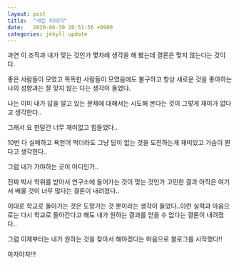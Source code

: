 ```yaml
---
layout: post
title:  "사는 이야기"
date:   2020-06-30 20:51:56 +0900
categories: jekyll update
---
```


과연 이 조직과 내가 맞는 것인가 몇차례 생각을 해 봤는데 결론은 맞지 않는다는 것이다.

좋은 사람들이 모였고 똑똑한 사람들이 모였음에도 불구하고 항상 새로운 것을 좋아하는 나의 성향과는 잘 맞지 않는 다는 생각이 들었다.

나는 이미 내가 답을 알고 있는 문제에 대해서는 시도해 본다는 것이 그렇게 재미가 없다고 생각한다..

그래서 요 한달간 너무 재미없고 힘들었다..

10번 다 실패하고 욕얻어 먹더라도 그냥 답이 없는 것을 도전하는게 재미있고 가슴이 뛴다고 생각한다..

그럼 내가 가야하는 곳이 어디인가..

진짜 박사 학위를 받아서 연구소에 들어가는 것이 맞는 것인가 고민한 결과 아직은 여기서 배울 것이 너무 많다는 결론이 내려졌다..

이대로 학교로 돌아가는 것은 도망가는 것 뿐이라는 생각이 들었다..이런 실력과 마음으로는 다시 학교로 돌아간다고 해도  내가 원하는 결과를 얻을 수 없다는 결론이 내려졌다..

그럼 이제부터는 내가 원하는 것을 찾아서 해야겠다는 마음으로 블로그를 시작했다!!

아자아자!!!








